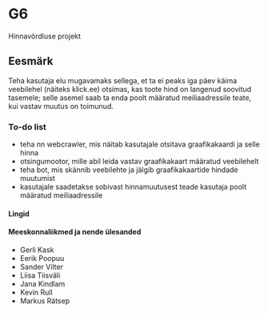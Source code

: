 # G6
Hinnavõrdluse projekt
## Eesmärk
Teha kasutaja elu mugavamaks sellega, et ta ei peaks iga päev käima veebilehel (näiteks klick.ee) otsimas, kas toote hind on langenud soovitud tasemele;
selle asemel saab ta enda poolt määratud meiliaadressile teate, kui vastav muutus on toimunud.
### To-do list
- teha nn webcrawler, mis näitab kasutajale otsitava graafikakaardi ja selle hinna
- otsingumootor, mille abil leida vastav graafikakaart määratud veebilehelt
- teha bot, mis skännib veebilehte ja jälgib graafikakaartide hindade muutumist
- kasutajale saadetakse sobivast hinnamuutusest teade kasutaja poolt määratud meiliaadressile
#### Lingid
#### Meeskonnaliikmed ja nende ülesanded
- Gerli Kask
- Eerik Poopuu
- Sander Vilter
- Liisa Tiisväli
- Jana Kindlam
- Kevin Rull
- Markus Rätsep
